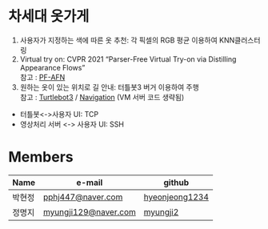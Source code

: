 # 차세대 옷가게

1) 사용자가 지정하는 색에 따른 옷 추천: 각 픽셀의 RGB 평균 이용하여 KNN클러스터링
2) Virtual try on: CVPR 2021 “Parser-Free Virtual Try-on via Distilling Appearance Flows”      
   참고 : [PF-AFN](https://github.com/geyuying/PF-AFN#parser-free-virtual-try-on-via-distilling-appearance-flows-cvpr-2021)
4) 원하는 옷이 있는 위치로 길 안내: 터틀봇3 버거 이용하여 주행     
   참고 : [Turtlebot3](https://github.com/ROBOTIS-GIT/turtlebot3.git) / [Navigation](https://mecharithm.com/learning/lesson/autonomous-navigation-of-turtlebot-using-ros-61)
(VM 서버 코드 생략됨)
  

- 터틀봇<->사용자 UI: TCP   
- 영상처리 서버 <-> 사용자 UI: SSH        


# Members
|Name|e-mail|github|
|------|---|---|
|박현정|pphj447@naver.com|[hyeonjeong1234](https://gist.github.com/hyeonjeong1234)|
|정명지|myungji129@naver.com|[myungji2](https://gist.github.com/myungji2)|
